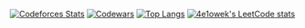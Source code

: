 <div align="center">
  
  [![Codeforces Stats](https://codeforces-readme-stats.vercel.app/api/card?username=Animehnik)](https://codeforces.com/profile/Animehnik)
  [![Codewars](https://github.r2v.ch/codewars?user=4e1&top_languages=true)](https://www.codewars.com/users/4e1)
  [![Top Langs](https://github-readme-stats.vercel.app/api/top-langs/?username=atvKail&layout=compact)](https://github.com/anuraghazra/github-readme-stats)
  [![4e1owek's LeetCode stats](https://leetcode-stats-six.vercel.app/?username=atvKail&theme=dark)]([https://github.com/KnlnKS/leetcode-stats])
  
</div>
